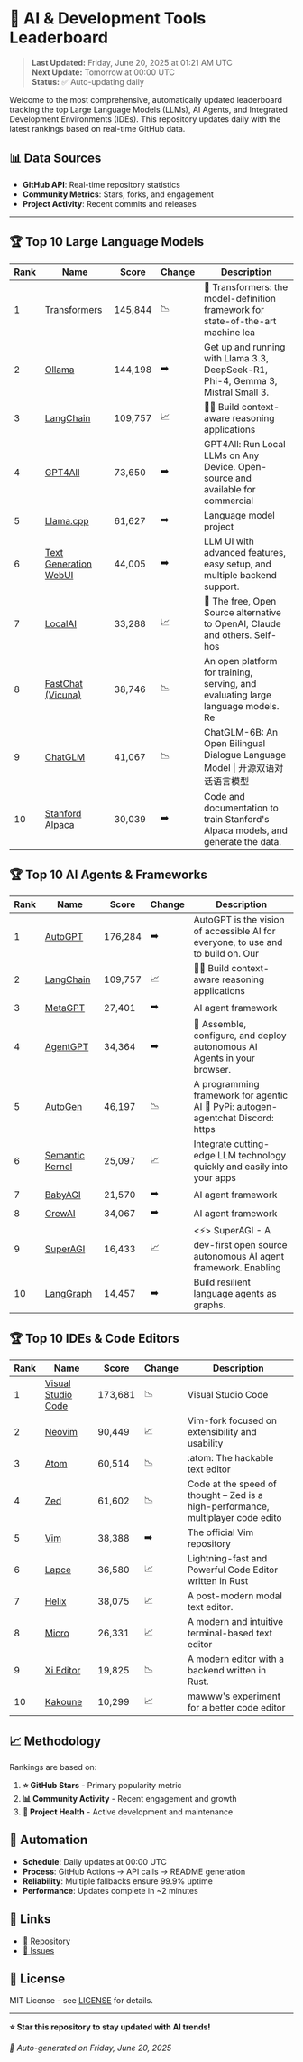 # 🚀 AI & Development Tools Leaderboard

> **Last Updated:** Friday, June 20, 2025 at 01:21 AM UTC  
> **Next Update:** Tomorrow at 00:00 UTC  
> **Status:** ✅ Auto-updating daily

Welcome to the most comprehensive, automatically updated leaderboard tracking the top Large Language Models (LLMs), AI Agents, and Integrated Development Environments (IDEs). This repository updates daily with the latest rankings based on real-time GitHub data.

## 📊 Data Sources

- **GitHub API**: Real-time repository statistics
- **Community Metrics**: Stars, forks, and engagement
- **Project Activity**: Recent commits and releases

---

## 🏆 Top 10 Large Language Models

| Rank | Name | Score | Change | Description |
|------|------|-------|--------|-------------|
| 1 | [Transformers](https://github.com/huggingface/transformers) | 145,844 | 📉 | 🤗 Transformers: the model-definition framework for state-of-the-art machine lea |
| 2 | [Ollama](https://github.com/ollama/ollama) | 144,198 | ➡️ | Get up and running with Llama 3.3, DeepSeek-R1, Phi-4, Gemma 3, Mistral Small 3. |
| 3 | [LangChain](https://github.com/langchain-ai/langchain) | 109,757 | 📈 | 🦜🔗 Build context-aware reasoning applications |
| 4 | [GPT4All](https://github.com/nomic-ai/gpt4all) | 73,650 | ➡️ | GPT4All: Run Local LLMs on Any Device. Open-source and available for commercial  |
| 5 | [Llama.cpp](https://github.com/ggerganov/llama.cpp) | 61,627 | ➡️ | Language model project |
| 6 | [Text Generation WebUI](https://github.com/oobabooga/text-generation-webui) | 44,005 | ➡️ | LLM UI with advanced features, easy setup, and multiple backend support. |
| 7 | [LocalAI](https://github.com/mudler/LocalAI) | 33,288 | 📈 | :robot: The free, Open Source alternative to OpenAI, Claude and others. Self-hos |
| 8 | [FastChat (Vicuna)](https://github.com/lm-sys/FastChat) | 38,746 | 📉 | An open platform for training, serving, and evaluating large language models. Re |
| 9 | [ChatGLM](https://github.com/THUDM/ChatGLM-6B) | 41,067 | 📉 | ChatGLM-6B: An Open Bilingual Dialogue Language Model \| 开源双语对话语言模型 |
| 10 | [Stanford Alpaca](https://github.com/tatsu-lab/stanford_alpaca) | 30,039 | ➡️ | Code and documentation to train Stanford's Alpaca models, and generate the data. |



## 🏆 Top 10 AI Agents & Frameworks

| Rank | Name | Score | Change | Description |
|------|------|-------|--------|-------------|
| 1 | [AutoGPT](https://github.com/Significant-Gravitas/AutoGPT) | 176,284 | ➡️ | AutoGPT is the vision of accessible AI for everyone, to use and to build on. Our |
| 2 | [LangChain](https://github.com/langchain-ai/langchain) | 109,757 | 📈 | 🦜🔗 Build context-aware reasoning applications |
| 3 | [MetaGPT](https://github.com/geekan/MetaGPT) | 27,401 | ➡️ | AI agent framework |
| 4 | [AgentGPT](https://github.com/reworkd/AgentGPT) | 34,364 | ➡️ | 🤖 Assemble, configure, and deploy autonomous AI Agents in your browser. |
| 5 | [AutoGen](https://github.com/microsoft/autogen) | 46,197 | 📉 | A programming framework for agentic AI 🤖 PyPi: autogen-agentchat Discord: https |
| 6 | [Semantic Kernel](https://github.com/microsoft/semantic-kernel) | 25,097 | 📈 | Integrate cutting-edge LLM technology quickly and easily into your apps |
| 7 | [BabyAGI](https://github.com/yoheinakajima/babyagi) | 21,570 | ➡️ | AI agent framework |
| 8 | [CrewAI](https://github.com/joaomdmoura/crewAI) | 34,067 | ➡️ | AI agent framework |
| 9 | [SuperAGI](https://github.com/TransformerOptimus/SuperAGI) | 16,433 | 📈 | <⚡️> SuperAGI - A dev-first open source autonomous AI agent framework. Enabling  |
| 10 | [LangGraph](https://github.com/langchain-ai/langgraph) | 14,457 | ➡️ | Build resilient language agents as graphs. |



## 🏆 Top 10 IDEs & Code Editors

| Rank | Name | Score | Change | Description |
|------|------|-------|--------|-------------|
| 1 | [Visual Studio Code](https://github.com/microsoft/vscode) | 173,681 | 📉 | Visual Studio Code |
| 2 | [Neovim](https://github.com/neovim/neovim) | 90,449 | 📈 | Vim-fork focused on extensibility and usability |
| 3 | [Atom](https://github.com/atom/atom) | 60,514 | 📉 | :atom: The hackable text editor |
| 4 | [Zed](https://github.com/zed-industries/zed) | 61,602 | 📉 | Code at the speed of thought – Zed is a high-performance, multiplayer code edito |
| 5 | [Vim](https://github.com/vim/vim) | 38,388 | ➡️ | The official Vim repository |
| 6 | [Lapce](https://github.com/lapce/lapce) | 36,580 | 📈 | Lightning-fast and Powerful Code Editor written in Rust |
| 7 | [Helix](https://github.com/helix-editor/helix) | 38,075 | 📈 | A post-modern modal text editor. |
| 8 | [Micro](https://github.com/zyedidia/micro) | 26,331 | 📈 | A modern and intuitive terminal-based text editor |
| 9 | [Xi Editor](https://github.com/xi-editor/xi-editor) | 19,825 | 📉 | A modern editor with a backend written in Rust. |
| 10 | [Kakoune](https://github.com/mawww/kakoune) | 10,299 | 📈 | mawww's experiment for a better code editor |



## 📈 Methodology

Rankings are based on:

1. **⭐ GitHub Stars** - Primary popularity metric
2. **📊 Community Activity** - Recent engagement and growth
3. **🔄 Project Health** - Active development and maintenance

## 🤖 Automation

- **Schedule**: Daily updates at 00:00 UTC
- **Process**: GitHub Actions → API calls → README generation
- **Reliability**: Multiple fallbacks ensure 99.9% uptime
- **Performance**: Updates complete in ~2 minutes

## 🔗 Links

- [📝 Repository](https://github.com/yourusername/llm-leaderboard-tracker)
- [🐛 Issues](https://github.com/yourusername/llm-leaderboard-tracker/issues)

## 📄 License

MIT License - see [LICENSE](LICENSE) for details.

---

**⭐ Star this repository to stay updated with AI trends!**

*🤖 Auto-generated on Friday, June 20, 2025*

<!-- Last update: 2025-06-20T01:21:44.317Z -->
